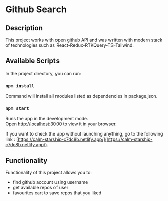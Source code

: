 # Github Search

## Description

This project works with open github API and was written with modern stack of technologies such as React-Redux-RTKQuery-TS-Tailwind.

## Available Scripts

In the project directory, you can run:

### `npm install`

Command will install all modules listed as dependencies in package.json.

### `npm start`

Runs the app in the development mode.\
Open [http://localhost:3000](http://localhost:3000) to view it in your browser.

If you want to check the app without launching anything, go to the following link :
[https://calm-starship-c7dc8b.netlify.app/](https://calm-starship-c7dc8b.netlify.app/).  

## Functionality

Functionality of this project allows you to:

- find github account using username
- get available repos of user
- favourites cart to save repos that you liked
